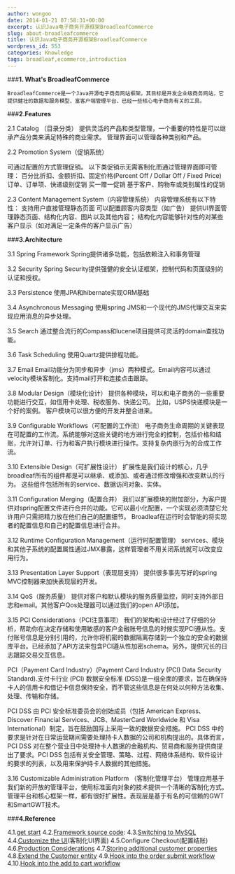 ```yaml
---
author: wongoo
date: 2014-01-21 07:58:31+00:00
excerpt: 认识Java电子商务开源框架BroadleafCommerce
slug: about-broadleafcommerce
title: 认识Java电子商务开源框架BroadleafCommerce
wordpress_id: 553
categories: Knowledge
tags: broadleaf,ecommerce,introduction
---
```


###**1. What's BroadleafCommerce**


	BroadleafCommerce是一个Java开源电子商务网站框架。其目标是开发企业级商务网站，它提供健壮的数据和服务模型、富客户端管理平台、已经一些核心电子商务有关的工具。



###**2.Features**



2.1	Catalog （目录分类）
提供灵活的产品和类型管理，一个重要的特性是可以继承产品分类来满足特殊的商业需求。
管理界面可以管理各种类别和产品。

2.2	Promotion System（促销系统）

可通过配置的方式管理促销。
以下类促销示无需客制化而通过管理界面即可管理：
	百分比折扣、金额折扣、固定价格(Percent Off / Dollar Off / Fixed Price)
	订单、订单项、快递级别促销
	买一赠一促销
	基于客户、购物车或类别属性的促销

2.3	Content Management System（内容管理系统）
内容管理系统有以下特性：
	支持用户直接管理静态页面
	可以配置顾客内容类型（如广告）
	提供UI界面管理静态页面、结构化内容、图片以及其他内容；
	结构化内容能够针对性的对某些客户显示（如对满足一定条件的客户显示广告）



###**3.Architecture**



3.1	Spring Framework
Spring提供诸多功能，包括依赖注入和事务管理

3.2	Security
Spring Security提供强健的安全认证框架，控制代码和页面级别的认证和授权。

3.3	Persistence
使用JPA和hibernate实现ORM基础

3.4	Asynchronous Messaging
使用spring JMS和一个现代的JMS代理交互来实现应用消息的异步处理。

3.5	Search
通过整合流行的Compass和lucene项目提供可灵活的domain查找功能。

3.6	Task Scheduling
使用Quartz提供排程功能。

3.7	Email
Email功能分为同步和异步（jms）两种模式。Email内容可以通过velocity模块客制化。支持mail打开和连接点击跟踪。

3.8	Modular Design（模块化设计）
提供各种模块，可以和电子商务的一些重要功能进行交互，如信用卡处理、税收服务、快递公司。
比如，USPS快递模块是一个好的案例。 客户模块可以很方便的开发并整合进来。

3.9	Configurable Workflows（可配置的工作流）
电子商务生命周期的关键表现在可配置的工作流。系统能够对这些关键的地方进行完全的控制，包括价格和结账，允许对订单、行为和客户执行模块进行操作。支持复杂内嵌行为的合成工作流。

3.10	Extensible Design（可扩展性设计）
扩展性是我们设计的核心，几乎broadleaf所有的组件都是可以继承、或添加、或者通过修改增强和改变默认的行为。 这些组件包括所有的service、数据访问对象、实体。

3.11	Configuration Merging（配置合并）
我们以扩展模块的附加部分，为客户提供对spring配置文件进行合并的功能。它可以最小化配置，一个实现必须清楚它允许用户只需把精力放在他们自己的配置细节。 Broadleaf在运行时会智能的将实现者的配置信息和自己的配置信息进行合并。

3.12	Runtime Configuration Management（运行时配置管理）
services、模块和其他子系统的配置属性通过JMX暴露，这样管理者不用关闭系统就可以改变应用行为。

3.13	Presentation Layer Support（表现层支持）
提供很多事先写好的spring MVC控制器来加快表现层的开发。

3.14	QoS（服务质量）
提供对客户和默认模块的服务质量监控，同时支持外部日志和email。其他客户Qos处理器可以通过我们的open API添加。

3.15	PCI Considerations（PCI注意事项）
我们的架构和设计经过了仔细的分析，帮助你在决定存储和使用敏感的客户金融账号信息的时候实现PCI遵从性。支付账号信息是分别引用的，允许你将机密的数据隔离存储到一个独立的安全的数据库平台。已经添加了API方法来包含PCI遵从性加密schema。另外，提供冗长的日志跟踪交易交互信息。

PCI（Payment Card Industry）(Payment Card Industry (PCI) Data Security Standard).支付卡行业 (PCI) 数据安全标准 (DSS)是一组全面的要求，旨在确保持卡人的信用卡和借记卡信息保持安全，而不管这些信息是在何处以何种方法收集、处理、传输和存储。

PCI DSS 由 PCI 安全标准委员会的创始成员（包括 American Express、Discover Financial Services、JCB、MasterCard Worldwide 和 Visa International）制定，旨在鼓励国际上采用一致的数据安全措施。
PCI DSS 中的要求是针对在日常运营期间需要处理持卡人数据的公司和机构提出的。具体而言，PCI DSS 对在整个营业日中处理持卡人数据的金融机构、贸易商和服务提供商提出了要求。PCI DSS 包括有关安全管理、策略、过程、网络体系结构、软件设计的要求的列表，以及用来保护持卡人数据的其他措施。

3.16	Customizable Administration Platform （客制化管理平台）
管理应用基于我们新的开放的管理平台，使用标准面向对象的技术提供一个清晰的客制化方式。管理平台和核心框架一样，都有很好扩展性。表现层是基于有名的可信赖的GWT和SmartGWT技术。



###**4.Reference**


4.1.[get start](http://docs.broadleafcommerce.org/core/current/getting-started) 
4.2.[Framework source code](https://github.com/BroadleafCommerce/BroadleafCommerce):
4.3.[Switching to MySQL](http://docs.broadleafcommerce.org/core/current/tutorials/getting-started-tutorials/switch-to-mysql-tutorial)
4.4.[Customize the UI](http://docs.broadleafcommerce.org/core/current/tutorials/getting-started-tutorials/customize-ui-for-heat-clinic-tutorial)(客制化UI界面)
4.5.Configure Checkout(配置结账)
4.6.[Production Considerations](http://docs.broadleafcommerce.org/core/current/appendix/production-considerations)
4.7.[Storing additional customer properties](http://docs.broadleafcommerce.org/core/current/tutorials/getting-started-tutorials/adding-customer-attribute-tutorial)
4.8.[Extend the Customer entity](http://docs.broadleafcommerce.org/core/current/tutorials/getting-started-tutorials/extending-customer-for-heat-clinic-tutorial)
4.9.[Hook into the order submit workflow](http://docs.broadleafcommerce.org/core/current/tutorials/getting-started-tutorials/order-submit-workflow-for-heat-clinic-tutorial)
4.10.[Hook into the add to cart workflow](http://docs.broadleafcommerce.org/core/current/tutorials/getting-started-tutorials/add-to-cart-workflow-for-heat-clinic-tutorial)
